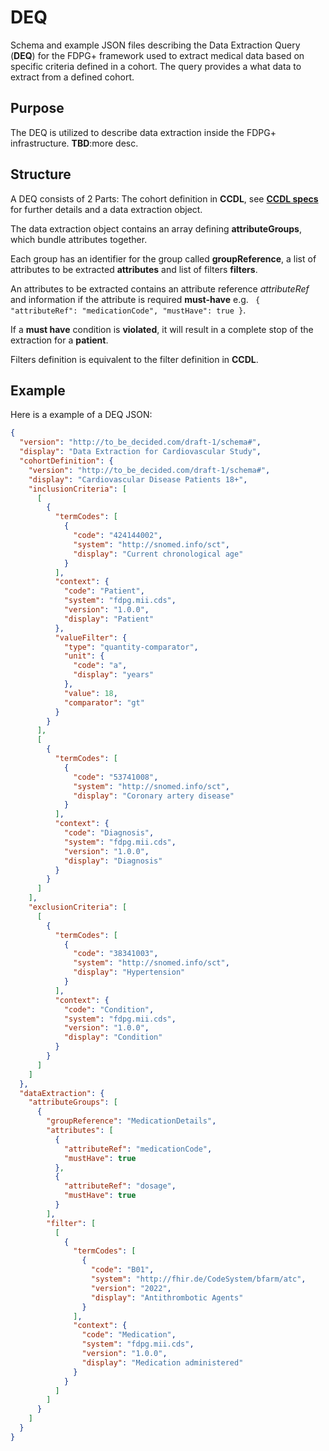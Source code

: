 # DEQ

Schema and example JSON files describing the Data Extraction Query (**DEQ**) for the FDPG+ framework used to extract medical data based on specific criteria defined in a cohort. The query provides a what data to extract from a defined cohort. 

## Purpose

The DEQ is utilized to describe data extraction inside the FDPG+ infrastructure. 
**TBD**:more desc. 


## Structure

A DEQ consists of 2 Parts:
The cohort definition in **CCDL**, see [**CCDL specs**](https://github.com/medizininformatik-initiative/clinical-cohort-definition-language/tree/main) for further details and a data extraction object.

The data extraction object contains an array defining **attributeGroups**, which bundle attributes together.

Each group has an identifier for the group called **groupReference**, a list of attributes to be extracted **attributes** and list of filters **filters**.

An attributes to be extracted contains an attribute reference *attributeRef* and information if the attribute is required **must-have** e.g. ``` {
            "attributeRef": "medicationCode",
            "mustHave": true
          }```. 


If a **must have** condition is **violated**, it will result in a complete stop of the extraction for a **patient**. 

Filters definition is equivalent to the filter definition in **CCDL**.

## Example

Here is a example of a DEQ JSON:

```json
{
  "version": "http://to_be_decided.com/draft-1/schema#",
  "display": "Data Extraction for Cardiovascular Study",
  "cohortDefinition": {
    "version": "http://to_be_decided.com/draft-1/schema#",
    "display": "Cardiovascular Disease Patients 18+",
    "inclusionCriteria": [
      [
        {
          "termCodes": [
            {
              "code": "424144002",
              "system": "http://snomed.info/sct",
              "display": "Current chronological age"
            }
          ],
          "context": {
            "code": "Patient",
            "system": "fdpg.mii.cds",
            "version": "1.0.0",
            "display": "Patient"
          },
          "valueFilter": {
            "type": "quantity-comparator",
            "unit": {
              "code": "a",
              "display": "years"
            },
            "value": 18,
            "comparator": "gt"
          }
        }
      ],
      [
        {
          "termCodes": [
            {
              "code": "53741008",
              "system": "http://snomed.info/sct",
              "display": "Coronary artery disease"
            }
          ],
          "context": {
            "code": "Diagnosis",
            "system": "fdpg.mii.cds",
            "version": "1.0.0",
            "display": "Diagnosis"
          }
        }
      ]
    ],
    "exclusionCriteria": [
      [
        {
          "termCodes": [
            {
              "code": "38341003",
              "system": "http://snomed.info/sct",
              "display": "Hypertension"
            }
          ],
          "context": {
            "code": "Condition",
            "system": "fdpg.mii.cds",
            "version": "1.0.0",
            "display": "Condition"
          }
        }
      ]
    ]
  },
  "dataExtraction": {
    "attributeGroups": [
      {
        "groupReference": "MedicationDetails",
        "attributes": [
          {
            "attributeRef": "medicationCode",
            "mustHave": true
          },
          {
            "attributeRef": "dosage",
            "mustHave": true
          }
        ],
        "filter": [
          [
            {
              "termCodes": [
                {
                  "code": "B01",
                  "system": "http://fhir.de/CodeSystem/bfarm/atc",
                  "version": "2022",
                  "display": "Antithrombotic Agents"
                }
              ],
              "context": {
                "code": "Medication",
                "system": "fdpg.mii.cds",
                "version": "1.0.0",
                "display": "Medication administered"
              }
            }
          ]
        ]
      }
    ]
  }
}

```
